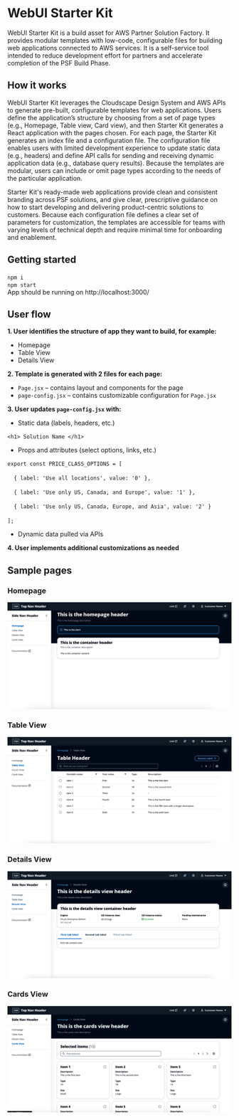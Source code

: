 # WebUI Starter Kit

WebUI Starter Kit is a build asset for AWS Partner Solution Factory. It provides modular templates with low-code, configurable files for building web applications connected to AWS services. It is a self-service tool intended to reduce development effort for partners and accelerate completion of the PSF Build Phase.

## How it works

WebUI Starter Kit leverages the Cloudscape Design System and AWS APIs to generate pre-built, configurable templates for web applications. Users define the application’s structure by choosing from a set of page types (e.g., Homepage, Table view, Card view), and then Starter Kit generates a React application with the pages chosen. For each page, the Starter Kit generates an index file and a configuration file. The configuration file enables users with limited development experience to update static data (e.g., headers) and define API calls for sending and receiving dynamic application data (e.g., database query results). Because the templates are modular, users can include or omit page types according to the needs of the particular application.

Starter Kit's ready-made web applications provide clean and consistent branding across PSF solutions, and give clear, prescriptive guidance on how to start developing and delivering product-centric solutions to customers. Because each configuration file defines a clear set of parameters for customization, the templates are accessible for teams with varying levels of technical depth and require minimal time for onboarding and enablement.

## Getting started
`npm i` <br>
`npm start` <br>
App should be running on http://localhost:3000/

## User flow

**1. User identifies the structure of app they want to build, for example:**
- Homepage
- Table View
- Details View

**2. Template is generated with 2 files for each page:**
- `Page.jsx` – contains layout and components for the page
- `page-config.jsx` – contains customizable configuration for `Page.jsx`

**3. User updates `page-config.jsx` with:**
- Static data (labels, headers, etc.)
```
<h1> Solution Name </h1>
```
- Props and attributes (select options, links, etc.)

```
export const PRICE_CLASS_OPTIONS = [

  { label: 'Use all locations', value: '0' },

  { label: 'Use only US, Canada, and Europe', value: '1' },

  { label: 'Use only US, Canada, Europe, and Asia', value: '2' }

];
```
- Dynamic data pulled via APIs

**4. User implements additional customizations as needed**

## Sample pages
### Homepage
![Homepage](resources/images/Homepage.png)


### Table View
![TableView](resources/images/TableView.png)


### Details View
![DetailsView](resources/images/DetailsView.png)


### Cards View
![CardsView](resources/images/CardsView.png)
